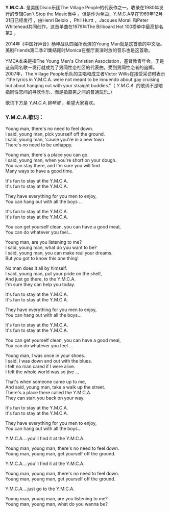 

**Y.M.C.A.** 是美国Disco乐团The Village People的代表作之一。收录在1980年发行的专辑Can´t Stop the
Music当中 。但是作为单曲，Y.M.C.A早在1969年12月31日已经发行 ，由Henri Belolo ，Phil Hurtt ，Jacques
Morali 和Peter Whitehead共同创作。这首单曲在1979年The Billboard Hot 100榜单中最高排名第2 。

  
2014年《中国好声音》杨坤战队四强所表演的Young Man就是这首歌的中文版。
美剧Friends第二季21集结尾时Monica在餐厅表演时放的音乐也是这首歌。

  
YMCA本来是指The Young Men's Christian
Association，基督教青年会。于是这首同名歌一发行就成为了男同性恋社区的代表曲，受到男同性恋者的追捧。2007年，The Village
People乐队的主唱和成立者Victor Willis在接受采访时表示 :“the lyrics in Y.M.C.A. were not meant
to be innuendo about gay cruising but about hanging out with your straight
buddies.”（ _Y.M.C.A._ 的歌词不是暗指同性恋间的寻欢作乐，而是指直男之间的普通玩乐。）

  
歌词下方是 _Y.M.C.A.钢琴谱_ ，希望大家喜欢。

### Y.M.C.A.歌词：

Young man, there's no need to feel down.  
I said, young man, pick yourself off the ground.  
I said, young man, 'cause you're in a new town  
There's no need to be unhappy.

Young man, there's a place you can go.  
I said, young man, when you're short on your dough.  
You can stay there, and I'm sure you will find  
Many ways to have a good time.

It's fun to stay at the Y.M.C.A.  
It's fun to stay at the Y.M.C.A.

They have everything for you men to enjoy,  
You can hang out with all the boys ...

It's fun to stay at the Y.M.C.A.  
It's fun to stay at the Y.M.C.A.

You can get yourself clean, you can have a good meal,  
You can do whatever you feel...

Young man, are you listening to me?  
I said, young man, what do you want to be?  
I said, young man, you can make real your dreams.  
But you got to know this one thing!

No man does it all by himself.  
I said, young man, put your pride on the shelf,  
And just go there, to the Y.M.C.A.  
I'm sure they can help you today.

It's fun to stay at the Y.M.C.A.  
It's fun to stay at the Y.M.C.A.

They have everything for you men to enjoy,  
You can hang out with all the boys...

It's fun to stay at the Y.M.C.A.  
It's fun to stay at the Y.M.C.A.

You can get yourself clean, you can have a good meal,  
You can do whatever you feel ...

Young man, I was once in your shoes.  
I said, I was down and out with the blues.  
I felt no man cared if I were alive.  
I felt the whole world was so jive ...

That's when someone came up to me,  
And said, young man, take a walk up the street.  
There's a place there called the Y.M.C.A.  
They can start you back on your way.

It's fun to stay at the Y.M.C.A.  
It's fun to stay at the Y.M.C.A.

They have everything for you men to enjoy,  
You can hang out with all the boys...

Y.M.C.A....you'll find it at the Y.M.C.A.

Young man, young man, there's no need to feel down.  
Young man, young man, get yourself off the ground.

Y.M.C.A....you'll find it at the Y.M.C.A.

Young man, young man, there's no need to feel down.  
Young man, young man, get yourself off the ground.

Y.M.C.A....just go to the Y.M.C.A.

Young man, young man, are you listening to me?  
Young man, young man, what do you wanna be?

